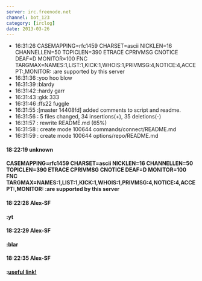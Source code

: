 ```yaml
---
server: irc.freenode.net
channel: bot_123
category: [irclog]
date: 2013-03-26
---
```


- 16:31:26 CASEMAPPING=rfc1459 CHARSET=ascii NICKLEN=16 CHANNELLEN=50 TOPICLEN=390 ETRACE CPRIVMSG CNOTICE DEAF=D MONITOR=100 FNC TARGMAX=NAMES:1,LIST:1,KICK:1,WHOIS:1,PRIVMSG:4,NOTICE:4,ACCEPT:,MONITOR: :are supported by this server
- 16:31:36 :yoo hoo blow
- 16:31:39 :blardy
- 16:31:42 :hardy garr
- 16:31:43 :gkk 333
- 16:31:46 :ffs22 fuggle
- 16:31:55 :[master 14408fd] added comments to script and readme.
- 16:31:56 : 5 files changed, 34 insertions(+), 35 deletions(-)
- 16:31:57 : rewrite README.md (65%)
- 16:31:58 : create mode 100644 commands/connect/README.md
- 16:31:59 : create mode 100644 options/repo/README.md
#### 18:22:19 unknown
#### CASEMAPPING=rfc1459 CHARSET=ascii NICKLEN=16 CHANNELLEN=50 TOPICLEN=390 ETRACE CPRIVMSG CNOTICE DEAF=D MONITOR=100 FNC TARGMAX=NAMES:1,LIST:1,KICK:1,WHOIS:1,PRIVMSG:4,NOTICE:4,ACCEPT:,MONITOR: :are supported by this server 
#### 18:22:28 Alex-SF
#### :yt 
#### 18:22:29 Alex-SF
#### :blar 
#### 18:22:35 Alex-SF
#### :<a href="hackme.com">useful link!</a> 

